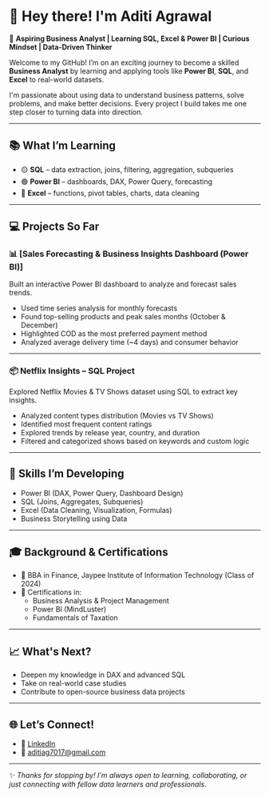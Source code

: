 # 👋 Hey there! I'm Aditi Agrawal

🎯 **Aspiring Business Analyst | Learning SQL, Excel & Power BI | Curious Mindset | Data-Driven Thinker**

Welcome to my GitHub! I’m on an exciting journey to become a skilled **Business Analyst** by learning and applying tools like **Power BI**, **SQL**, and **Excel** to real-world datasets.

I'm passionate about using data to understand business patterns, solve problems, and make better decisions. Every project I build takes me one step closer to turning data into direction.

---

## 📚 What I’m Learning
- 🟡 **SQL** – data extraction, joins, filtering, aggregation, subqueries  
- 🟢 **Power BI** – dashboards, DAX, Power Query, forecasting  
- 🔵 **Excel** – functions, pivot tables, charts, data cleaning  

---

## 💻 Projects So Far

### 📊 [Sales Forecasting & Business Insights Dashboard (Power BI)]
Built an interactive Power BI dashboard to analyze and forecast sales trends.
- Used time series analysis for monthly forecasts
- Found top-selling products and peak sales months (October & December)
- Highlighted COD as the most preferred payment method
- Analyzed average delivery time (~4 days) and consumer behavior

---

### 📦 Netflix Insights – SQL Project
Explored Netflix Movies & TV Shows dataset using SQL to extract key insights.
- Analyzed content types distribution (Movies vs TV Shows)
- Identified most frequent content ratings
- Explored trends by release year, country, and duration
- Filtered and categorized shows based on keywords and custom logic

---

## 🧠 Skills I’m Developing
- Power BI (DAX, Power Query, Dashboard Design)
- SQL (Joins, Aggregates, Subqueries)
- Excel (Data Cleaning, Visualization, Formulas)
- Business Storytelling using Data

---

## 🎓 Background & Certifications
- 📘 BBA in Finance, Jaypee Institute of Information Technology (Class of 2024)
- 📜 Certifications in:  
  - Business Analysis & Project Management  
  - Power BI (MindLuster)  
  - Fundamentals of Taxation

---

## 📈 What's Next?
- Deepen my knowledge in DAX and advanced SQL
- Take on real-world case studies
- Contribute to open-source business data projects

---

## 🌐 Let’s Connect!
- 💼 [LinkedIn](https://www.linkedin.com/in/aditi-agrawal04)
- 📧 aditiag7017@gmail.com

---

✨ *Thanks for stopping by! I’m always open to learning, collaborating, or just connecting with fellow data learners and professionals.*
